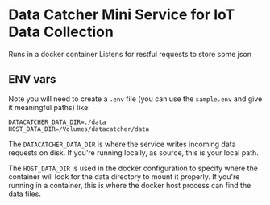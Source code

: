 # Data Catcher Mini Service for IoT Data Collection

Runs in a docker container
Listens for restful requests to store some json

## ENV vars
Note you will need to create a `.env` file (you can use the `sample.env` and give it meaningful paths) like:
```
DATACATCHER_DATA_DIR=./data
HOST_DATA_DIR=/Volumes/datacatcher/data
```
The `DATACATCHER_DATA_DIR` is where the service writes incoming data requests on disk. If you're running locally, as source, this is your local path.

The `HOST_DATA_DIR` is used in the docker configuration to specify where the container will look for the data directory to mount it properly. If you're running in a container, this is where the docker host process can find the data files.

